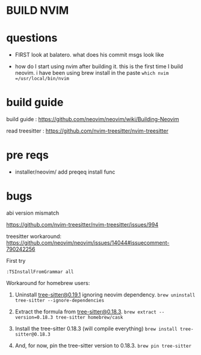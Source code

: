 # BUILD NVIM

# questions

- FIRST
  look at balatero.  what does his commit msgs look like

- how do I start using nvim after building it.
    this is the first time I build neovim.
    i have been using brew install in the paste
    `which nvim =/usr/local/bin/nvim`

# build guide

build guide : https://github.com/neovim/neovim/wiki/Building-Neovim

read treesitter : https://github.com/nvim-treesitter/nvim-treesitter

# pre reqs

- installer/neovim/
    add preqeq install func


# bugs

abi version mismatch 

https://github.com/nvim-treesitter/nvim-treesitter/issues/994

treesitter workaround: https://github.com/neovim/neovim/issues/14044#issuecomment-790242256

First try

`:TSInstallFromGrammar all`

Workaround for homebrew users:

1. Uninstall tree-sitter@0.19.1 ignoring neovim dependency.
`brew uninstall tree-sitter --ignore-dependencies`

2. Extract the formula from tree-sitter@0.18.3.
`brew extract --version=0.18.3 tree-sitter homebrew/cask`

3. Install the tree-sitter 0.18.3 (will compile everything)
`brew install tree-sitter@0.18.3`

4. And, for now, pin the tree-sitter version to 0.18.3.
`brew pin tree-sitter`
